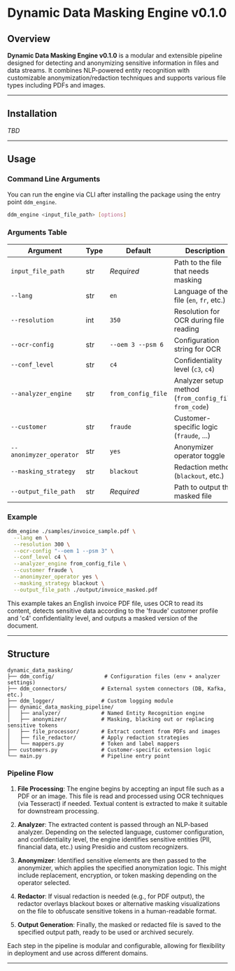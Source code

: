# Dynamic Data Masking Engine v0.1.0

## Overview

**Dynamic Data Masking Engine v0.1.0** is a modular and extensible pipeline designed for detecting and anonymizing sensitive information in files and data streams. It combines NLP-powered entity recognition with customizable anonymization/redaction techniques and supports various file types including PDFs and images.

---

## Installation

_TBD_

---

## Usage

### Command Line Arguments

You can run the engine via CLI after installing the package using the entry point `ddm_engine`.

```bash
ddm_engine <input_file_path> [options]
```

### Arguments Table

| Argument               | Type   | Default     | Description |
|------------------------|--------|-------------|-------------|
| `input_file_path`      | str    | _Required_  | Path to the file that needs masking |
| `--lang`               | str    | `en`        | Language of the file (`en`, `fr`, etc.) |
| `--resolution`         | int    | `350`       | Resolution for OCR during file reading |
| `--ocr-config`         | str    | `--oem 3 --psm 6` | Configuration string for OCR |
| `--conf_level`         | str    | `c4`        | Confidentiality level (`c3`, `c4`) |
| `--analyzer_engine`    | str    | `from_config_file` | Analyzer setup method (`from_config_file`, `from_code`) |
| `--customer`           | str    | `fraude`    | Customer-specific logic (`fraude`, ...) |
| `--anonimyzer_operator`| str    | `yes`       | Anonymizer operator toggle |
| `--masking_strategy`   | str    | `blackout`  | Redaction method (`blackout`, etc.) |
| `--output_file_path`   | str    | _Required_  | Path to output the masked file |

### Example

```bash
ddm_engine ./samples/invoice_sample.pdf \
  --lang en \
  --resolution 300 \
  --ocr-config "--oem 1 --psm 3" \
  --conf_level c4 \
  --analyzer_engine from_config_file \
  --customer fraude \
  --anonimyzer_operator yes \
  --masking_strategy blackout \
  --output_file_path ./output/invoice_masked.pdf
```

This example takes an English invoice PDF file, uses OCR to read its content, detects sensitive data according to the 'fraude' customer profile and 'c4' confidentiality level, and outputs a masked version of the document.

---

## Structure

```
dynamic_data_masking/
├── ddm_config/                # Configuration files (env + analyzer settings)
├── ddm_connectors/           # External system connectors (DB, Kafka, etc.)
├── ddm_logger/               # Custom logging module
├── dynamic_data_masking_pipeline/
│   ├── analyzer/             # Named Entity Recognition engine
│   ├── anonymizer/           # Masking, blacking out or replacing sensitive tokens
│   ├── file_processor/       # Extract content from PDFs and images
│   ├── file_redactor/        # Apply redaction strategies
│   └── mappers.py            # Token and label mappers
├── customers.py              # Customer-specific extension logic
└── main.py                   # Pipeline entry point
```

### Pipeline Flow

1. **File Processing**: The engine begins by accepting an input file such as a PDF or an image. This file is read and processed using OCR techniques (via Tesseract) if needed. Textual content is extracted to make it suitable for downstream processing.

2. **Analyzer**: The extracted content is passed through an NLP-based analyzer. Depending on the selected language, customer configuration, and confidentiality level, the engine identifies sensitive entities (PII, financial data, etc.) using Presidio and custom recognizers.

3. **Anonymizer**: Identified sensitive elements are then passed to the anonymizer, which applies the specified anonymization logic. This might include replacement, encryption, or token masking depending on the operator selected.

4. **Redactor**: If visual redaction is needed (e.g., for PDF output), the redactor overlays blackout boxes or alternative masking visualizations on the file to obfuscate sensitive tokens in a human-readable format.

5. **Output Generation**: Finally, the masked or redacted file is saved to the specified output path, ready to be used or archived securely.

Each step in the pipeline is modular and configurable, allowing for flexibility in deployment and use across different domains.

---

